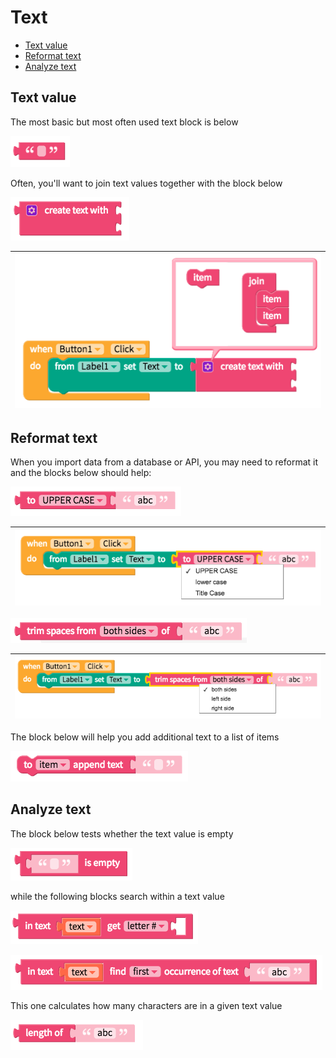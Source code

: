 # Text

* [Text value](text.md#text-value)
* [Reformat text](text.md#reformat-text)
* [Analyze text](text.md#analyze-text)

## Text value

The most basic but most often used text block is below

![](.gitbook/assets/blocks-text-fig-2%20%281%29.png)

Often, you'll want to join text values together with the block below

![](.gitbook/assets/blocks-text-fig-7%20%281%29.png)

| ![](.gitbook/assets/blocks-text-fig-11.png) |
| :--- |


## Reformat text

When you import data from a database or API, you may need to reformat it and the blocks below should help:

![](.gitbook/assets/blocks-text-fig-9.png)

| ![](.gitbook/assets/blocks-text-fig-13.png) |
| :--- |


![](.gitbook/assets/blocks-text-fig-10.png)

| ![](.gitbook/assets/blocks-text-fig-15.png) |
| :--- |


The block below will help you add additional text to a list of items

![](.gitbook/assets/blocks-text-fig-3.png)

## Analyze text

The block below tests whether the text value is empty

![](.gitbook/assets/blocks-text-fig-5.png)

while the following blocks search within a text value

![](.gitbook/assets/blocks-text-fig-1.png)

![](.gitbook/assets/blocks-text-fig-6.png)

This one calculates how many characters are in a given text value

![](.gitbook/assets/blocks-text-fig-4.png)

